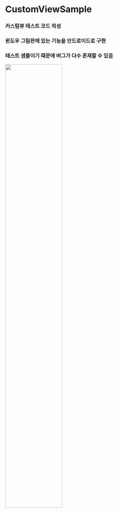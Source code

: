# CustomViewSample

### 커스텀뷰 테스트 코드 작성
### 윈도우 그림판에 있는 기능을 안드로이드로 구현

### 테스트 샘플이기 때문에 버그가 다수 존재할 수 있음

<img width="60%" src="https://user-images.githubusercontent.com/60995477/113531450-c5a62380-9603-11eb-8923-b726fe9a8596.gif" />
